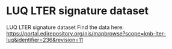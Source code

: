 # LUQ LTER signature dataset
 LUQ LTER signature dataset 
Find the data here: https://portal.edirepository.org/nis/mapbrowse?scope=knb-lter-luq&identifier=236&revision=11 

